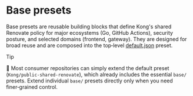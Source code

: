 # Base presets

Base presets are reusable building blocks that define Kong's shared Renovate policy for major ecosystems (Go, GitHub Actions), security posture, and selected domains (frontend, gateway). They are designed for broad reuse and are composed into the top‑level [default.json](../default.json) preset.

> [!TIP]
> 🌟 Most consumer repositories can simply extend the default preset (`Kong/public-shared-renovate`), which already includes the essential `base/` presets. Extend individual `base/` presets directly only when you need finer‑grained control.
